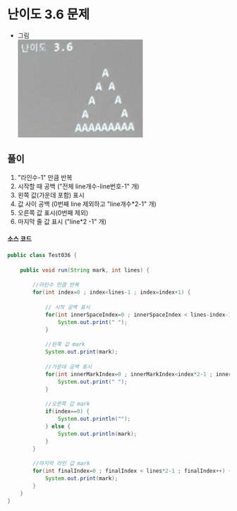 # 난이도 3.6 문제
* 그림</br>
![](https://github.com/Lee-KyungSeok/ControlFlowExample/blob/master/Difficulty3.6/difficulty_3.6.PNG)

## __풀이__

1. "라인수-1" 만큼 반복
2. 시작할 때 공백 ("전체 line개수-line번호-1" 개)
3. 왼쪽 값(가운데 포함) 표시
4. 값 사이 공백 (0번째 line 제외하고 "line개수*2-1" 개)
5. 오른쪽 값 표시(0번째 제외)
6. 마지막 줄 값 표시 ("line*2 -1" 개)

#### __소스 코드__
``` java
public class Test036 {

	public void run(String mark, int lines) {

		//라인수 만큼 반복
		for(int index=0 ; index<lines-1 ; index=index+1) {

			// 시작 공백 표시
			for(int innerSpaceIndex=0 ; innerSpaceIndex < lines-index-1 ; innerSpaceIndex++) {				
				System.out.print(" ");
			}

			//왼쪽 값 mark
			System.out.print(mark);

			//가운데 공백 표시
			for(int innerMarkIndex=0 ; innerMarkIndex<index*2-1 ; innerMarkIndex++) {
				System.out.print(" ");
			}

			//오른쪽 갑 mark
			if(index==0) {
				System.out.println("");
			} else {
				System.out.println(mark);				
			}			
		}

		//마지막 라인 값 mark
		for(int finalIndex=0 ; finalIndex < lines*2-1 ; finalIndex++) {
			System.out.print(mark);
		}
	}
}
```
